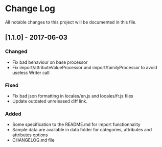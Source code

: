 # Change Log
All notable changes to this project will be documented in this file.

## [1.1.0] - 2017-06-03
### Changed
- Fix bad behaviour on base processor
- Fix import/attributeValueProcessor and import/familyProcessor to avoid useless Writer call 

### Fixed
- Fix bad json formatting in locales/en.js and locales/fr.js files
- Update outdated unreleased diff link.

### Added
- Some specification to the README.md for import functionnality
- Sample data are available in data folder for categories, attributes and attributes options
- CHANGELOG.md file